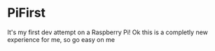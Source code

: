 # PiFirst
It's my first dev attempt on a Raspberry Pi!
Ok this is a completly new experience for me, so go easy on me
